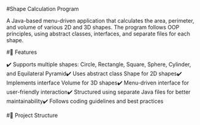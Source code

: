#Shape Calculation Program

A Java-based menu-driven application that calculates the area, perimeter, and volume of various 2D and 3D shapes. The program follows OOP principles, using abstract classes, interfaces, and separate files for each shape.

#📌 Features

✔️ Supports multiple shapes: Circle, Rectangle, Square, Sphere, Cylinder, and Equilateral Pyramid✔️ Uses abstract class Shape for 2D shapes✔️ Implements interface Volume for 3D shapes✔️ Menu-driven interface for user-friendly interaction✔️ Structured using separate Java files for better maintainability✔️ Follows coding guidelines and best practices

#📂 Project Structure
